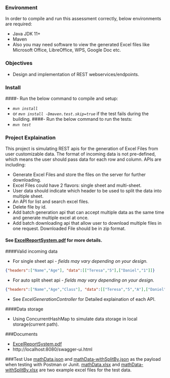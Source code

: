 ### Environment
In order to compile and run this assessment correctly, below environments are required:
* Java JDK 11+
* Maven
* Also you may need software to view the generated Excel files like Microsoft Office, LibreOffice, WPS, Google Doc etc.

### Objectives
 * Design and implementation of REST webservices/endpoints.


 ### Install
 ####- Run the below command to compile and setup:
 * _`mvn install`_
  * or _`mvn install -Dmaven.test.skip=true`_ if the test fails during the building.
 ####- Run the below command to run the tests:
 * _`mvn test`_


 ### Project Explaination
 This project is simulating REST apis for the generation of Excel Files from user customizable data.
 The format of incoming data is not pre-defined, which means the user should pass data for each row and column. APIs are including: 
  * Generate Excel Files and store the files on the server for further downloading.
  * Excel Files could have 2 flavors: single sheet and multi-sheet.
  * User data should indicate which header to be used to split the data into multiple sheet.
  * An API for list and search excel files.
  * Delete file by id.
  * Add batch generation api that can accept multiple data as the same time and generate multiple excel at once.
  * Add batch downloading api that allow user to download multiple files in one request. Downloaded File should be in zip format.


#### See [ExcelReportSystem.pdf](ExcelReportSystem.pdf) for more details.

 ####Valid incoming data
 * For single sheet api - _fields may vary depending on your design._
 ```json
 {"headers":["Name","Age"], "data":[["Teresa","5"],["Daniel","1"]]}
 ```
 * For auto split sheet api _- fields may vary depending on your design._
```json
{"headers":["Name","Age","Class"], "data":[["Teresa","5","A"],["Daniel","1","B"]], "splitBy":"Class"}
```
 * See _ExcelGenerationController_ for Detailed explaination of each API.

####Data storage
 * Using ConcurrentHashMap to simulate data storage in  local storage(current path).

###Documents
* [ExcelReportSystem.pdf](ExcelReportSystem.pdf)
* http://localhost:8080/swagger-ui.html

###Test
Use [mathData.json](mathData.json) and [mathData-withSplitBy.json](mathData-withSplitBy.json) as the payload when testing with Postman or Junit.
[mathData.xlsx](mathData.xlsx) and [mathData-withSplitBy.xlsx](mathData-withSplitBy.xlsx) are two example excel files for the test data.

